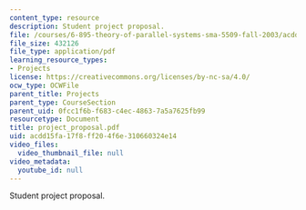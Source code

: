 ```yaml
---
content_type: resource
description: Student project proposal.
file: /courses/6-895-theory-of-parallel-systems-sma-5509-fall-2003/acdd15fa17f8ff204f6e310660324e14_project_proposal.pdf
file_size: 432126
file_type: application/pdf
learning_resource_types:
- Projects
license: https://creativecommons.org/licenses/by-nc-sa/4.0/
ocw_type: OCWFile
parent_title: Projects
parent_type: CourseSection
parent_uid: 0fcc1f6b-f683-c4ec-4863-7a5a7625fb99
resourcetype: Document
title: project_proposal.pdf
uid: acdd15fa-17f8-ff20-4f6e-310660324e14
video_files:
  video_thumbnail_file: null
video_metadata:
  youtube_id: null
---
```

Student project proposal.